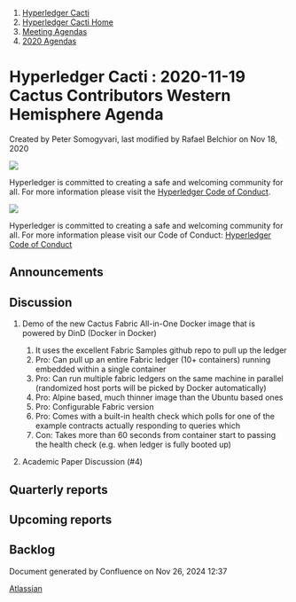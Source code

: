 1. [Hyperledger Cacti](index.html)
2. [Hyperledger Cacti Home](Hyperledger-Cacti-Home_20414469.html)
3. [Meeting Agendas](Meeting-Agendas_20414488.html)
4. [2020 Agendas](2020-Agendas_20414504.html)

# Hyperledger Cacti : 2020-11-19 Cactus Contributors Western Hemisphere Agenda

Created by Peter Somogyvari, last modified by Rafael Belchior on Nov 18, 2020

![](https://wiki.hyperledger.org/download/attachments/2392771/welcome.png?version=2&modificationDate=1572450107000&api=v2)

Hyperledger is committed to creating a safe and welcoming community for all. For more information please visit the [Hyperledger Code of Conduct](https://lf-hyperledger.atlassian.net/wiki/spaces/HYP/pages/19595281/Hyperledger+Code+of+Conduct).

![](https://wiki.hyperledger.org/download/attachments/29034696/Antitrustnotice.png?version=1&modificationDate=1581695654000&api=v2)

Hyperledger is committed to creating a safe and welcoming community for all. For more information please visit our Code of Conduct: [Hyperledger Code of Conduct](https://lf-hyperledger.atlassian.net/wiki/spaces/HYP/pages/19595281/Hyperledger+Code+of+Conduct)

## Announcements

## Discussion

1. Demo of the new Cactus Fabric All-in-One Docker image that is powered by DinD (Docker in Docker)
   
   1. It uses the excellent Fabric Samples github repo to pull up the ledger
   2. Pro: Can pull up an entire Fabric ledger (10+ containers) running embedded within a single container
   3. Pro: Can run multiple fabric ledgers on the same machine in parallel (randomized host ports will be picked by Docker automatically)
   4. Pro: Alpine based, much thinner image than the Ubuntu based ones
   5. Pro: Configurable Fabric version
   6. Pro: Comes with a built-in health check which polls for one of the example contracts actually responding to queries which
   7. Con: Takes more than 60 seconds from container start to passing the health check (e.g. when ledger is fully booted up)
2. Academic Paper Discussion (#4)

## Quarterly reports

## Upcoming reports

## Backlog

Document generated by Confluence on Nov 26, 2024 12:37

[Atlassian](http://www.atlassian.com/)
